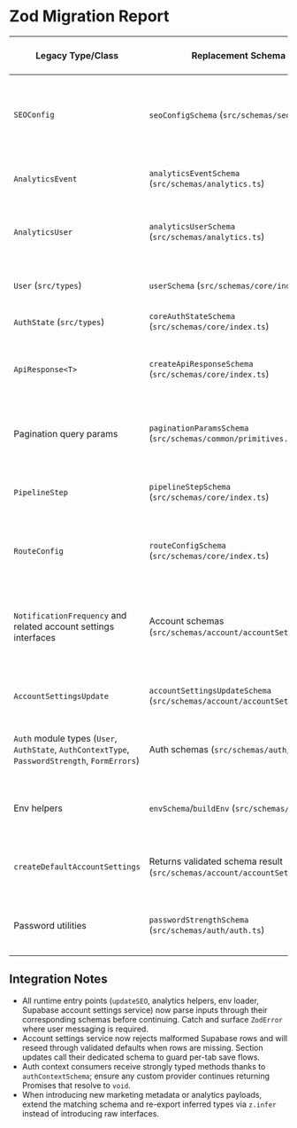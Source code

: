# Zod Migration Report

| Legacy Type/Class | Replacement Schema | Additional Validation | Potential Breaking Changes |
| --- | --- | --- | --- |
| `SEOConfig` | `seoConfigSchema` (`src/schemas/seo.ts`) | Enforces trimmed titles/descriptions, keyword length, HTTPS or root-relative artwork, deduplicates keywords | Fails if title/description are under 3 chars or keywords exceed 25 entries |
| `AnalyticsEvent` | `analyticsEventSchema` (`src/schemas/analytics.ts`) | Caps property count, enforces trimmed event names | Events with more than 50 properties now rejected |
| `AnalyticsUser` | `analyticsUserSchema` (`src/schemas/analytics.ts`) | Requires UUID-style IDs, lowercases email, allows passthrough metadata | Invalid or placeholder IDs now rejected |
| `User` (`src/types`) | `userSchema` (`src/schemas/core/index.ts`) | Coerces `createdAt`/`updatedAt` to `Date`, enforces role enum | Non-date timestamps throw during hydration |
| `AuthState` (`src/types`) | `coreAuthStateSchema` (`src/schemas/core/index.ts`) | Strict boolean validation | None |
| `ApiResponse<T>` | `createApiResponseSchema` (`src/schemas/core/index.ts`) | Validates error array message length, success flag, optional ISO timestamp | Responses missing valid error messages still reject; timestamp is optional |
| Pagination query params | `paginationParamsSchema` (`src/schemas/common/primitives.ts`) | Coerces query args to integers, bounds page/pageSize | Requests with non-numeric or out-of-range pagination now rejected |
| `PipelineStep` | `pipelineStepSchema` (`src/schemas/core/index.ts`) | Validates slugs, description length, status enum | Invalid icon identifiers or overlong descriptions rejected |
| `RouteConfig` | `routeConfigSchema` (`src/schemas/core/index.ts`) | Verifies component factory is callable, trims metadata | Attempting to register non-component objects now throws |
| `NotificationFrequency` and related account settings interfaces | Account schemas (`src/schemas/account/accountSettings.ts`) | Normalises phone numbers, enforces HTTPS webhooks, validates 24h quiet hours window, trims webhook descriptions, login history caps | Invalid phone/webhook URLs or matching quiet-hour bounds raise validation errors |
| `AccountSettingsUpdate` | `accountSettingsUpdateSchema` (`src/schemas/account/accountSettings.ts`) | Nested partial validation for update payloads | Update calls with extraneous keys now rejected |
| `Auth` module types (`User`, `AuthState`, `AuthContextType`, `PasswordStrength`, `FormErrors`) | Auth schemas (`src/schemas/auth/auth.ts`) | Adds password feedback bounds, trims error strings, enforces UUID user id | Custom auth consumers must satisfy stricter function signatures |
| Env helpers | `envSchema`/`buildEnv` (`src/schemas/env.ts`) | Validates HTTPS Supabase URL, minimum key length, rejects placeholder values | Project will fail fast if `.env` still contains placeholder strings |
| `createDefaultAccountSettings` | Returns validated schema result (`src/schemas/account/accountSettings.ts`) | Normalizes overrides, timestamps, webhook arrays | Missing `userId` overrides now default to validated placeholders |
| Password utilities | `passwordStrengthSchema` (`src/schemas/auth/auth.ts`) | Ensures computed feedback fits score contract | Custom password checks must respect score 0-5 range |

## Integration Notes

- All runtime entry points (`updateSEO`, analytics helpers, env loader, Supabase account settings service) now parse inputs through their corresponding schemas before continuing. Catch and surface `ZodError` where user messaging is required.
- Account settings service now rejects malformed Supabase rows and will reseed through validated defaults when rows are missing. Section updates call their dedicated schema to guard per-tab save flows.
- Auth context consumers receive strongly typed methods thanks to `authContextSchema`; ensure any custom provider continues returning Promises that resolve to `void`.
- When introducing new marketing metadata or analytics payloads, extend the matching schema and re-export inferred types via `z.infer` instead of introducing raw interfaces.

